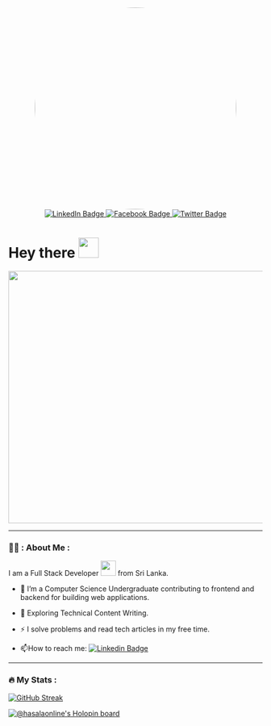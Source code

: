 <div align="center">
  <img src="https://pbs.twimg.com/profile_images/1684040372497043457/SY3p80FQ_400x400.jpg" width="400" height="400" style="border-radius: 50%;">
</div>
<div id="badges" align="center">
  <a href="https://www.linkedin.com/in/hasalaonline/"><img src="https://img.shields.io/badge/LinkedIn-blue?style=for-the-badge&logo=linkedin&logoColor=white" alt="LinkedIn Badge"/>
  </a> 
   <a href="https://www.facebook.com/hasalaofficial"><img src="https://img.shields.io/badge/Facebook-blue?style=for-the-badge&logo=facebook&logoColor=white" alt="Facebook Badge"/>
  </a>
  <a href="https://twitter.com/hasalaonline"><img src="https://img.shields.io/badge/Twitter-blue?style=for-the-badge&logo=twitter&logoColor=white" alt="Twitter Badge"/></a>
</div>

<img src="https://komarev.com/ghpvc/?username=hasalaonline&style=flat-square&color=blue" alt=""/>

<h1>
  Hey there
  <img src="https://media.giphy.com/media/hvRJCLFzcasrR4ia7z/giphy.gif" width="40px"/>
</h1>

<div align="center">
  <img src="https://pbs.twimg.com/profile_banners/833145489830719488/1615460233/1500x500" width="1500" height="500"/>
</div>

---

### 👨‍💻 : About Me :

I am a Full Stack Developer <img src="https://media.giphy.com/media/WUlplcMpOCEmTGBtBW/giphy.gif" width="30"> from Sri Lanka.

- :telescope: I’m a Computer Science Undergraduate contributing to frontend and backend for building web applications.

- :seedling: Exploring Technical Content Writing.

- :zap: I solve problems and read tech articles in my free time.

- :mailbox:How to reach me: [![Linkedin Badge]([https://img.shields.io/badge/LinkedIn-blue?style=for-the-badge&logo=linkedin&logoColor=white)](https://www.linkedin.com/in/hasalaonline/)

---

### :fire: My Stats :
[![GitHub Streak](http://github-readme-streak-stats.herokuapp.com?user=hasalaonline&theme=dark&background=000000)](https://git.io/streak-stats)

[![@hasalaonline's Holopin board](https://holopin.me/hasalaonline)](https://www.holopin.io/userbadge/clanih6j6007408kx5wpbm613)
